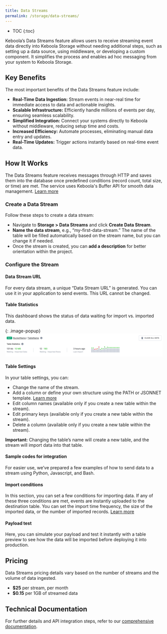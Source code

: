 ```yaml
---
title: Data Streams
permalink: /storage/data-streams/
---
```


* TOC
{:toc}

Keboola’s Data Streams feature allows users to receive streaming event data directly into Keboola Storage without needing additional steps, such as setting up a data source, using middleware, or developing a custom component. It simplifies the process and enables ad hoc messaging from your system to Keboola Storage.

## Key Benefits
The most important benefits of the Data Streams feature include:

- **Real-Time Data Ingestion:** Stream events in near-real time for immediate access to data and actionable insights.
- **Scalable Infrastructure:** Efficiently handle millions of events per day, ensuring seamless scalability.
- **Simplified Integration:** Connect your systems directly to Keboola without middleware, reducing setup time and costs.
- **Increased Efficiency:** Automate processes, eliminating manual data entry and updates.
- **Real-Time Updates:** Trigger actions instantly based on real-time event data.

## How It Works
The Data Streams feature receives messages through HTTP and saves them into the database once predefined conditions (record count, total size, or time) are met. The service uses Keboola's Buffer API for smooth data management. [Learn more](https://developers.keboola.com/integrate/data-streams/overview/)

### Create a Data Stream
Follow these steps to create a data stream:

- Navigate to **Storage > Data Streams** and click **Create Data Stream**.
- **Name the data stream**, e.g., “my-first-data-stream.” The name of the table will be filled automatically based on the stream name, but you can change it if needed.
- Once the stream is created, you can **add a description** for better orientation within the project.

### Configure the Stream
#### Data Stream URL
For every data stream, a unique “Data Stream URL” is generated. You can use it in your application to send events. This URL cannot be changed.

#### Table Statistics
This dashboard shows the status of data waiting for import vs. imported data.

{: .image-popup}
![Screenshot - Data Streams Table Statistics](/storage/data-streams/data-streams-pic1.png)

#### Table Settings
In your table settings, you can:

- Change the name of the stream.
- Add a column or define your own structure using the PATH or JSONNET template. [Learn more](https://developers.keboola.com/integrate/data-streams/overview/#template-jsonnet)
- Edit column names (available only if you create a new table within the stream).
- Edit primary keys (available only if you create a new table within the stream).
- Delete a column (available only if you create a new table within the stream).

<div class="clearfix"></div>
<div class="alert alert-warning" role="alert">
    <i class="fas fa-exclamation-circle"></i>
    <strong>Important:</strong> Changing the table’s name will create a new table, and the stream will import data into that table.
</div>

#### Sample codes for integration
For easier use, we’ve prepared a few examples of how to send data to a stream using Python, Javascript, and Bash.

#### Import conditions
In this section, you can set a few conditions for importing data. If any of these three conditions are met, events are instantly uploaded to the destination table. You can set the import time frequency, the size of the imported data, or the number of imported records. [Learn more](https://developers.keboola.com/integrate/data-streams/overview/#conditions)

#### Payload test
Here, you can simulate your payload and test it instantly with a table preview to see how the data will be imported before deploying it into production.

## Pricing
Data Streams pricing details vary based on the number of streams and the volume of data ingested.

- **$25** per stream, per month
- **$0.15** per 1GB of streamed data 

## Technical Documentation
For further details and API integration steps, refer to our [comprehensive documentation](https://developers.keboola.com/integrate/push-data/).

